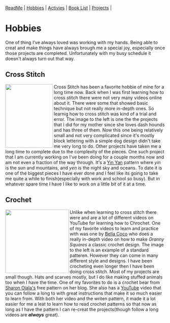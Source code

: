 [ReadMe](README.md) |
[Hobbies](Hobbies.md) |
[Activies](Activies.md) |
[Book List](BookList.md) |
[Projects](Projects.md) |

# **Hobbies**

One of thing I've always loved was working with my hands. Being able to creat and make things have always brough me a special joy, especially once those projects are completed.  Unfortunately with my busy schedule it doesn't always turn out that way.

## **Cross Stitch**
<img src="https://i.pinimg.com/564x/82/27/ce/8227ceb0c3658d0c6fac7973d6293ef9.jpg" align="left" width="150" height="200"/>

Cross Stitch has been a favorite hobbie of mine for a long time now. Back when I was first learning how to cross stitch there were not very many videos online about it. There were some that showed basic technique but not really more in-depth ones. So learnig how to cross stitch was kind of a trial and error. The image to the left is one the the projects that I did for my mother since she loves dash hounds and has three of them. Now this one being relatively small and not very complicated since it's mostly block lettering with a simple dog design didn't take me very long to do. Other projects have taken me a long time to complete due to the  complexity of the pieces. One such project that I am currently working on I've been doing for a couple months now and am not even a fraction of the way through. It's a [Yin Yan][1] pattern where _yin_ is the sun and mountains, and _yen_ is the night sky and oceans. To date it is one of the biggest pieces I have ever done and I feel like its going to take me quite a while to finish(especially with work and school so busy). But in whatever spare time I have I like to work on a little bit of it at a time.  

## **Crochet**
<img src="https://www.craftyarts.co.uk/blog/wp-content/uploads/2018/10/Oct_GrannySq_10.jpg" align="left" width="200" height="200"/>

Unlike when learning to cross stitch there were and are a lot of different videos on YouTube for learning how to Chrochet. One of my favorite videos to learn and practice with was one by [Bella Coco](https://www.youtube.com/watch?v=npIsh-o9AM0&t=390s) who does a really in-depth video on how to make _Granny Squares_ a classic crochet design. The image to the left is an example of a standard patteren. However they can come in many different style and designs. I have been crocheting even longer then I have been doing cross stitch. Most of my projects are small though. Hats and scarves mostly, but I do like making stuffed animals too when I have the time. One of my favorites to do is a crochet bear from [Sharon Ojala's](https://www.amigurumitogo.com/2014/11/crochet-teddy-bear-youtube-tutorial.html) free pattern on her blog. She also has a [YouTube](https://www.youtube.com/watch?v=DtAM9E7qsH0) video that you can follow a long to with great  instructions that make it so much easier to learn from. With both her video and the writen pattern, it made it a lot easier for me a leat to learn how to read crochet patterns so that now as long as I have the pattern I can re-creat the projects(though follow a long videos are **_always_** great). 






[1]: https://www.etsy.com/listing/671637172/yin-yang-cross-stitch-pattern-digital?click_key=cc1c79c4c1ee4f94534c8ca0c2f41d9dbd3d6a35%3A671637172&click_sum=4d55ba44&ga_order=most_relevant&ga_search_type=all&ga_view_type=gallery&ga_search_query=yin+yan+cross+stitch&ref=sr_gallery-1-1&organic_search_click=1&pop=1